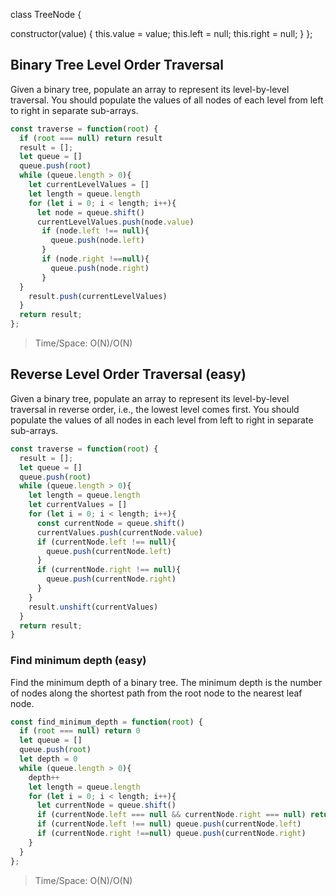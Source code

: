 class TreeNode {

  constructor(value) {
    this.value = value;
    this.left = null;
    this.right = null; 
  }
};


## Binary Tree Level Order Traversal 
Given a binary tree, populate an array to represent its level-by-level traversal. You should populate the values of all nodes of each level from left to right in separate sub-arrays.
```Javascript
const traverse = function(root) {
  if (root === null) return result
  result = [];
  let queue = []
  queue.push(root)
  while (queue.length > 0){
    let currentLevelValues = []
    let length = queue.length
    for (let i = 0; i < length; i++){
      let node = queue.shift()
      currentLevelValues.push(node.value)
       if (node.left !== null){
         queue.push(node.left)
       }
       if (node.right !==null){
         queue.push(node.right)
       }
  }
    result.push(currentLevelValues)
  }
  return result;
};
```
> Time/Space: O(N)/O(N)

## Reverse Level Order Traversal (easy)
Given a binary tree, populate an array to represent its level-by-level traversal in reverse order, i.e., the lowest level comes first. You should populate the values of all nodes in each level from left to right in separate sub-arrays.

```Javascript
const traverse = function(root) {
  result = [];
  let queue = []
  queue.push(root)
  while (queue.length > 0){
    let length = queue.length
    let currentValues = []
    for (let i = 0; i < length; i++){
      const currentNode = queue.shift()
      currentValues.push(currentNode.value)
      if (currentNode.left !== null){
        queue.push(currentNode.left)
      }
      if (currentNode.right !== null){
        queue.push(currentNode.right)
      }
    }
    result.unshift(currentValues)
  }
  return result;
}
```
### Find minimum depth (easy)
Find the minimum depth of a binary tree. The minimum depth is the number of nodes along the shortest path from the root node to the nearest leaf node.

```Javascript
const find_minimum_depth = function(root) {
  if (root === null) return 0
  let queue = []
  queue.push(root)
  let depth = 0
  while (queue.length > 0){
    depth++
    let length = queue.length
    for (let i = 0; i < length; i++){
      let currentNode = queue.shift()
      if (currentNode.left === null && currentNode.right === null) return depth
      if (currentNode.left !== null) queue.push(currentNode.left)
      if (currentNode.right !==null) queue.push(currentNode.right)
    }
  }
};
```
>Time/Space: O(N)/O(N)